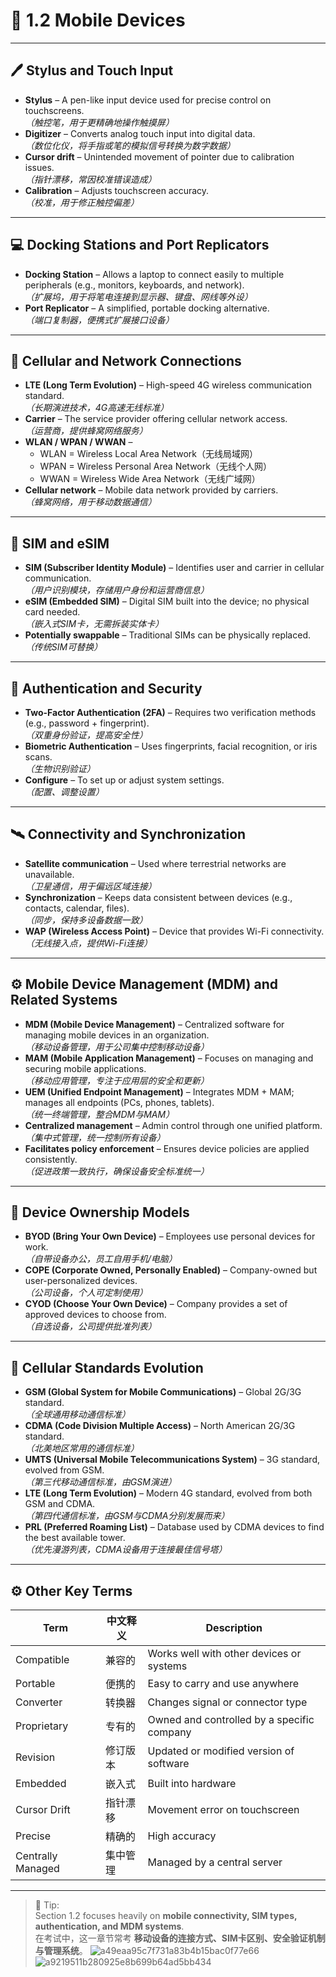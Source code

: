 # 📱 1.2 Mobile Devices

---

## 🖊 Stylus and Touch Input
- **Stylus** – A pen-like input device used for precise control on touchscreens.  
  *（触控笔，用于更精确地操作触摸屏）*
- **Digitizer** – Converts analog touch input into digital data.  
  *（数位化仪，将手指或笔的模拟信号转换为数字数据）*
- **Cursor drift** – Unintended movement of pointer due to calibration issues.  
  *（指针漂移，常因校准错误造成）*
- **Calibration** – Adjusts touchscreen accuracy.  
  *（校准，用于修正触控偏差）*

---

## 💻 Docking Stations and Port Replicators
- **Docking Station** – Allows a laptop to connect easily to multiple peripherals (e.g., monitors, keyboards, and network).  
  *（扩展坞，用于将笔电连接到显示器、键盘、网线等外设）*
- **Port Replicator** – A simplified, portable docking alternative.  
  *（端口复制器，便携式扩展接口设备）*

---

## 🔋 Cellular and Network Connections
- **LTE (Long Term Evolution)** – High-speed 4G wireless communication standard.  
  *（长期演进技术，4G高速无线标准）*
- **Carrier** – The service provider offering cellular network access.  
  *（运营商，提供蜂窝网络服务）*
- **WLAN / WPAN / WWAN** –  
  - WLAN = Wireless Local Area Network（无线局域网）  
  - WPAN = Wireless Personal Area Network（无线个人网）  
  - WWAN = Wireless Wide Area Network（无线广域网）  
- **Cellular network** – Mobile data network provided by carriers.  
  *（蜂窝网络，用于移动数据通信）*

---

## 📶 SIM and eSIM
- **SIM (Subscriber Identity Module)** – Identifies user and carrier in cellular communication.  
  *（用户识别模块，存储用户身份和运营商信息）*
- **eSIM (Embedded SIM)** – Digital SIM built into the device; no physical card needed.  
  *（嵌入式SIM卡，无需拆装实体卡）*
- **Potentially swappable** – Traditional SIMs can be physically replaced.  
  *（传统SIM可替换）*

---

## 🔐 Authentication and Security
- **Two-Factor Authentication (2FA)** – Requires two verification methods (e.g., password + fingerprint).  
  *（双重身份验证，提高安全性）*
- **Biometric Authentication** – Uses fingerprints, facial recognition, or iris scans.  
  *（生物识别验证）*
- **Configure** – To set up or adjust system settings.  
  *（配置、调整设置）*

---

## 🛰 Connectivity and Synchronization
- **Satellite communication** – Used where terrestrial networks are unavailable.  
  *（卫星通信，用于偏远区域连接）*
- **Synchronization** – Keeps data consistent between devices (e.g., contacts, calendar, files).  
  *（同步，保持多设备数据一致）*
- **WAP (Wireless Access Point)** – Device that provides Wi-Fi connectivity.  
  *（无线接入点，提供Wi-Fi连接）*

---

## ⚙️ Mobile Device Management (MDM) and Related Systems
- **MDM (Mobile Device Management)** – Centralized software for managing mobile devices in an organization.  
  *（移动设备管理，用于公司集中控制移动设备）*
- **MAM (Mobile Application Management)** – Focuses on managing and securing mobile applications.  
  *（移动应用管理，专注于应用层的安全和更新）*
- **UEM (Unified Endpoint Management)** – Integrates MDM + MAM; manages all endpoints (PCs, phones, tablets).  
  *（统一终端管理，整合MDM与MAM）*
- **Centralized management** – Admin control through one unified platform.  
  *（集中式管理，统一控制所有设备）*
- **Facilitates policy enforcement** – Ensures device policies are applied consistently.  
  *（促进政策一致执行，确保设备安全标准统一）*

---

## 🧭 Device Ownership Models
- **BYOD (Bring Your Own Device)** – Employees use personal devices for work.  
  *（自带设备办公，员工自用手机/电脑）*
- **COPE (Corporate Owned, Personally Enabled)** – Company-owned but user-personalized devices.  
  *（公司设备，个人可定制使用）*
- **CYOD (Choose Your Own Device)** – Company provides a set of approved devices to choose from.  
  *（自选设备，公司提供批准列表）*

---

## 🧱 Cellular Standards Evolution
- **GSM (Global System for Mobile Communications)** – Global 2G/3G standard.  
  *（全球通用移动通信标准）*
- **CDMA (Code Division Multiple Access)** – North American 2G/3G standard.  
  *（北美地区常用的通信标准）*
- **UMTS (Universal Mobile Telecommunications System)** – 3G standard, evolved from GSM.  
  *（第三代移动通信标准，由GSM演进）*
- **LTE (Long Term Evolution)** – Modern 4G standard, evolved from both GSM and CDMA.  
  *（第四代通信标准，由GSM与CDMA分别发展而来）*
- **PRL (Preferred Roaming List)** – Database used by CDMA devices to find the best available tower.  
  *（优先漫游列表，CDMA设备用于连接最佳信号塔）*

---

## ⚙️ Other Key Terms
| Term | 中文释义 | Description |
|------|------------|-------------|
| Compatible | 兼容的 | Works well with other devices or systems |
| Portable | 便携的 | Easy to carry and use anywhere |
| Converter | 转换器 | Changes signal or connector type |
| Proprietary | 专有的 | Owned and controlled by a specific company |
| Revision | 修订版本 | Updated or modified version of software |
| Embedded | 嵌入式 | Built into hardware |
| Cursor Drift | 指针漂移 | Movement error on touchscreen |
| Precise | 精确的 | High accuracy |
| Centrally Managed | 集中管理 | Managed by a central server |

---

> 🧠 Tip:  
> Section 1.2 focuses heavily on **mobile connectivity, SIM types, authentication, and MDM systems**.  
> 在考试中，这一章节常考 **移动设备的连接方式、SIM卡区别、安全验证机制与管理系统**。
![a49eaa95c7f731a83b4b15bac0f77e66](https://github.com/user-attachments/assets/5338a015-f374-4c30-85b1-8f5e30d883e2)
![a9219511b280925e8b699b64ad5bb434](https://github.com/user-attachments/assets/737ba0a9-6efe-49a3-8df2-ddc48c2687f9)

